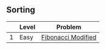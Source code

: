 ## Sorting


|     | Level  | Problem |
|-----|--------|---------|
| 1   | Easy   | [Fibonacci Modified](https://github.com/rdvnabay/hackerrank-algorithms/blob/master/src/Algorithms/DynamicProgramming/Solutions/FibonacciModified.cs) | 

								   